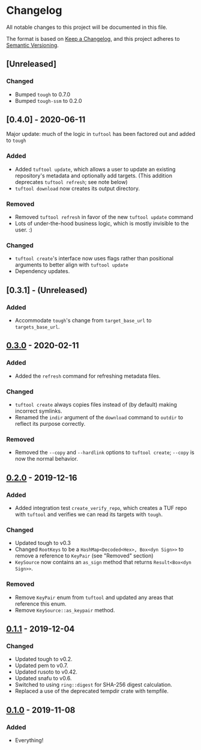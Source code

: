 # Changelog
All notable changes to this project will be documented in this file.

The format is based on [Keep a Changelog](https://keepachangelog.com/en/1.0.0/),
and this project adheres to [Semantic Versioning](https://semver.org/spec/v2.0.0.html).

## [Unreleased]
### Changed
- Bumped `tough` to 0.7.0
- Bumped `tough-ssm` to 0.2.0

## [0.4.0] - 2020-06-11

Major update: much of the logic in `tuftool` has been factored out and added to `tough`

### Added
- Added `tuftool update`, which allows a user to update an existing repository's metadata and optionally add targets. (This addition deprecates `tuftool refresh`; see note below)
- `tuftool download` now creates its output directory.

### Removed
- Removed `tuftool refresh` in favor of the new `tuftool update` command
- Lots of under-the-hood business logic, which is mostly invisible to the user. :)

### Changed
- `tuftool create`'s interface now uses flags rather than positional arguments to better align with `tuftool update`
- Dependency updates.

## [0.3.1] - (Unreleased)
### Added
- Accommodate `tough`'s change from `target_base_url` to `targets_base_url`.

## [0.3.0] - 2020-02-11
### Added
- Added the `refresh` command for refreshing metadata files.

### Changed
- `tuftool create` always copies files instead of (by default) making incorrect symlinks.
- Renamed the `indir` argument of the `download` command to `outdir` to reflect its purpose correctly.

### Removed
- Removed the `--copy` and `--hardlink` options to `tuftool create`; `--copy` is now the normal behavior.

## [0.2.0] - 2019-12-16
### Added
- Added integration test `create_verify_repo`, which creates a TUF repo with `tuftool` and verifies we can read its targets with `tough`.

### Changed
- Updated tough to v0.3
- Changed `RootKeys` to be a `HashMap<Decoded<Hex>, Box<dyn Sign>>` to remove a reference to `KeyPair` (see "Removed" section)
- `KeySource` now contains an `as_sign` method that returns `Result<Box<dyn Sign>>`.

### Removed
- Remove `KeyPair` enum from `tuftool` and updated any areas that reference this enum.
- Remove `KeySource::as_keypair` method.

## [0.1.1] - 2019-12-04
### Changed
- Updated tough to v0.2.
- Updated pem to v0.7.
- Updated rusoto to v0.42.
- Updated snafu to v0.6.
- Switched to using `ring::digest` for SHA-256 digest calculation.
- Replaced a use of the deprecated tempdir crate with tempfile.

## [0.1.0] - 2019-11-08
### Added
- Everything!

[0.3.0]: https://github.com/awslabs/tough/compare/tuftool-v0.2.0...tuftool-v0.3.0
[0.2.0]: https://github.com/awslabs/tough/compare/tuftool-v0.1.1...tuftool-v0.2.0
[0.1.1]: https://github.com/awslabs/tough/compare/tuftool-v0.1.0...tuftool-v0.1.1
[0.1.0]: https://github.com/awslabs/tough/releases/tag/tuftool-v0.1.0

